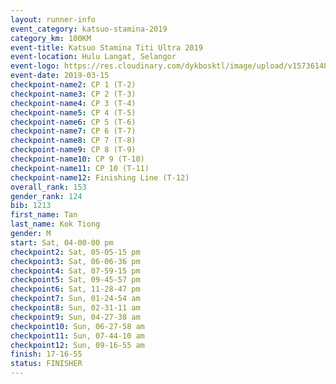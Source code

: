 ```yaml
--- 
layout: runner-info 
event_category: katsuo-stamina-2019 
category_km: 100KM 
event-title: Katsuo Stamina Titi Ultra 2019 
event-location: Hulu Langat, Selangor 
event-logo: https://res.cloudinary.com/dykbosktl/image/upload/v1573614825/Logo/Logo_p7ft6n.png 
event-date: 2019-03-15 
checkpoint-name2: CP 1 (T-2) 
checkpoint-name3: CP 2 (T-3) 
checkpoint-name4: CP 3 (T-4) 
checkpoint-name5: CP 4 (T-5) 
checkpoint-name6: CP 5 (T-6) 
checkpoint-name7: CP 6 (T-7) 
checkpoint-name8: CP 7 (T-8) 
checkpoint-name9: CP 8 (T-9) 
checkpoint-name10: CP 9 (T-10) 
checkpoint-name11: CP 10 (T-11) 
checkpoint-name12: Finishing Line (T-12) 
overall_rank: 153
gender_rank: 124
bib: 1213
first_name: Tan
last_name: Kok Tiong
gender: M
start: Sat, 04-00-00 pm
checkpoint2: Sat, 05-05-15 pm
checkpoint3: Sat, 06-06-36 pm
checkpoint4: Sat, 07-59-15 pm
checkpoint5: Sat, 09-45-57 pm
checkpoint6: Sat, 11-28-47 pm
checkpoint7: Sun, 01-24-54 am
checkpoint8: Sun, 02-31-11 am
checkpoint9: Sun, 04-27-38 am
checkpoint10: Sun, 06-27-58 am
checkpoint11: Sun, 07-44-10 am
checkpoint12: Sun, 09-16-55 am
finish: 17-16-55
status: FINISHER
--- 
```

